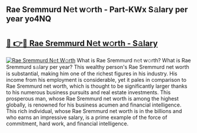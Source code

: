 ## Rae Sremmurd N𝚎t w𝚘rth - Part-KWx S𝚊lary per year yo4NQ

# <h2><a href="http://gc1xeov.nevu.top/?p=Rae+Sremmurd">🔗 👉🔴 Rae Sremmurd N𝚎t w𝚘rth - S𝚊lary</a></h2>

[![Rae Sremmurd N𝚎t W𝚘rth](https://i.imgur.com/Oavwk0R.jpeg)](http://gc1xeov.nevu.top/?p=Rae+Sremmurd)
What is Rae Sremmurd n𝚎t w𝚘rth? What is Rae Sremmurd s𝚊lary per year?
This wealthy person's Rae Sremmurd net worth is substantial, making him one of the richest figures in his industry. His income from his employment is considerable, yet it pales in comparison to Rae Sremmurd net worth, which is thought to be significantly larger thanks to his numerous business pursuits and real estate investments. This prosperous man, whose Rae Sremmurd net worth is among the highest globally, is renowned for his business acumen and financial intelligence. This rich individual, whose Rae Sremmurd net worth is in the billions and who earns an impressive salary, is a prime example of the force of commitment, hard work, and financial intelligence.
